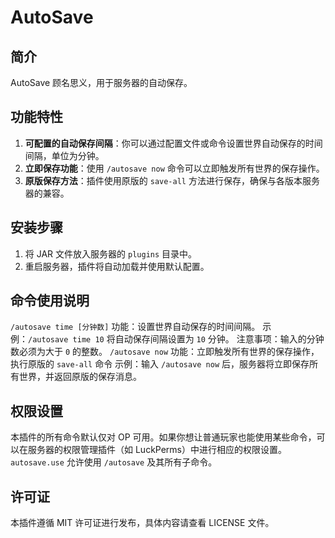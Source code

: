 # AutoSave

## 简介
AutoSave 顾名思义，用于服务器的自动保存。

## 功能特性
1. **可配置的自动保存间隔**：你可以通过配置文件或命令设置世界自动保存的时间间隔，单位为分钟。
2. **立即保存功能**：使用 `/autosave now` 命令可以立即触发所有世界的保存操作。
3. **原版保存方法**：插件使用原版的 `save-all` 方法进行保存，确保与各版本服务器的兼容。

## 安装步骤
1. 将 JAR 文件放入服务器的 `plugins` 目录中。
2. 重启服务器，插件将自动加载并使用默认配置。

## 命令使用说明
`/autosave time [分钟数]`
功能：设置世界自动保存的时间间隔。
示例：`/autosave time 10` 将自动保存间隔设置为 `10` 分钟。
注意事项：输入的分钟数必须为大于 `0` 的整数。
`/autosave now`
功能：立即触发所有世界的保存操作，执行原版的 `save-all` 命令
示例：输入 `/autosave now` 后，服务器将立即保存所有世界，并返回原版的保存消息。

## 权限设置
本插件的所有命令默认仅对 OP 可用。如果你想让普通玩家也能使用某些命令，可以在服务器的权限管理插件（如 LuckPerms）中进行相应的权限设置。
`autosave.use` 允许使用 `/autosave` 及其所有子命令。
## 许可证
本插件遵循 MIT 许可证进行发布，具体内容请查看 LICENSE 文件。
